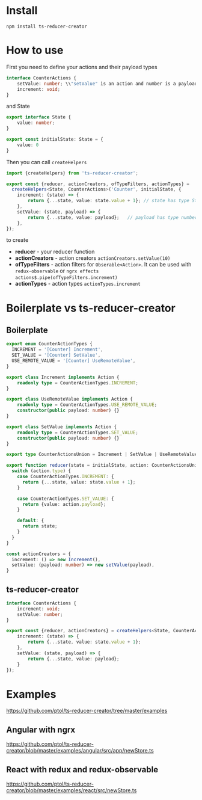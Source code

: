 # Install
`npm install ts-reducer-creator`

# How to use

First you need to define your actions and their payload types
```typescript
interface CounterActions {
    setValue: number; \\"setValue" is an action and number is a payload type 
    increment: void;    
}

```
and State
```typescript
export interface State {
    value: number;
}

export const initialState: State = {
    value: 0
}
```

Then you can call `createHelpers`
```typescript
import {createHelpers} from 'ts-reducer-creator';

export const {reducer, actionCreators, ofTypeFilters, actionTypes} =
  createHelpers<State, CounterActions>('Counter', initialState, {
    increment: (state) => {
        return {...state, value: state.value + 1}; // state has type State
    },
    setValue: (state, payload) => {
        return {...state, value: payload};   // payload has type number
    },
});
```
to create

* **reducer** - your reducer function
* **actionCreators** - action creators `actionCreators.setValue(10)`
* **ofTypeFilters** - action filters for `Obserable<Action>`. It can be used with `redux-observable` or `ngrx effects` `actions$.pipe(ofTypeFilters.increment)`
* **actionTypes** - action types `actionTypes.increment`

# Boilerplate vs ts-reducer-creator 

## Boilerplate
```typescript
export enum CounterActionTypes {
  INCREMENT = '[Counter] Increment',
  SET_VALUE = '[Counter] SetValue',
  USE_REMOTE_VALUE = '[Counter] UseRemoteValue',
}

export class Increment implements Action {
    readonly type = CounterActionTypes.INCREMENT;
}

export class UseRemoteValue implements Action {
    readonly type = CounterActionTypes.USE_REMOTE_VALUE;
    constructor(public payload: number) {}
}

export class SetValue implements Action {
    readonly type = CounterActionTypes.SET_VALUE;
    constructor(public payload: number) {}
}

export type CounterActionsUnion = Increment | SetValue | UseRemoteValue;

export function reducer(state = initialState, action: CounterActionsUnion): State {
  switch (action.type) {
    case CounterActionTypes.INCREMENT: {
      return {...state, value: state.value + 1};
    }

    case CounterActionTypes.SET_VALUE: {
      return {value: action.payload};
    }

    default: {
      return state;
    }
  }
}

const actionCreators = {
  increment: () => new Increment(),
  setValue: (payload: number) => new setValue(payload),
}
```
## ts-reducer-creator
```typescript
interface CounterActions {
    increment: void;
    setValue: number;
}

export const {reducer, actionCreators} = createHelpers<State, CounterActions>('Counter', initialState, {
    increment: (state) => {
        return {...state, value: state.value + 1}; 
    },
    setValue: (state, payload) => {
        return {...state, value: payload};  
    }
});
```
# Examples
https://github.com/ptol/ts-reducer-creator/tree/master/examples

## Angular with ngrx
https://github.com/ptol/ts-reducer-creator/blob/master/examples/angular/src/app/newStore.ts

## React with redux and redux-observable
https://github.com/ptol/ts-reducer-creator/blob/master/examples/react/src/newStore.ts
